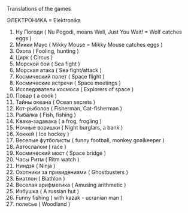Translations of the games

ЭЛEKTРOНИKA = Elektronika

1) Ну Погоди ( Nu Pogodi, means Well, Just You Wait! = Wolf catches eggs )
2) Микки Маус ( Mikky Mouse = Mikky Mouse catches eggs )
3) Охота ( Fooling, hunting )
4) Цирк ( Circus )
5) Морской бой ( Sea fight )
6) Морская атака ( Sea fight/attack )
7) Космический полет ( Space flight )
8) Космические встречи ( Space meetings )
9) Исследователи космоса ( Explorers of space )
10) Повар ( a cook )
11) Тайны океана ( Ocean secrets )
12) Кот-рыболов ( Fisherman, Cat-fisherman )
13) Рыбалка ( Fish, fishing )
14) Квака-задавака ( a frog, frogling )
15) Ночные воришки ( Night burglars, a bank )
16) Хоккей ( Ice hockey )
17) Веселые футболисты ( funny football, monkey goalkeeper )
18) Автослалом ( race )
19) Космический мост ( Space bridge )
20) Часы Ритм ( Ritm watch )
21) Ниндзя ( Ninja )
22) Охотники за привидениями ( Ghostbusters )
23) Биатлон ( Biathlon )
24) Веселая арифметика ( Amusing arithmetic )
25) Избушка ( A russian hut )
26) Funny fishing ( with kazak - ucranian man )
27) полесье ( Woodland )
